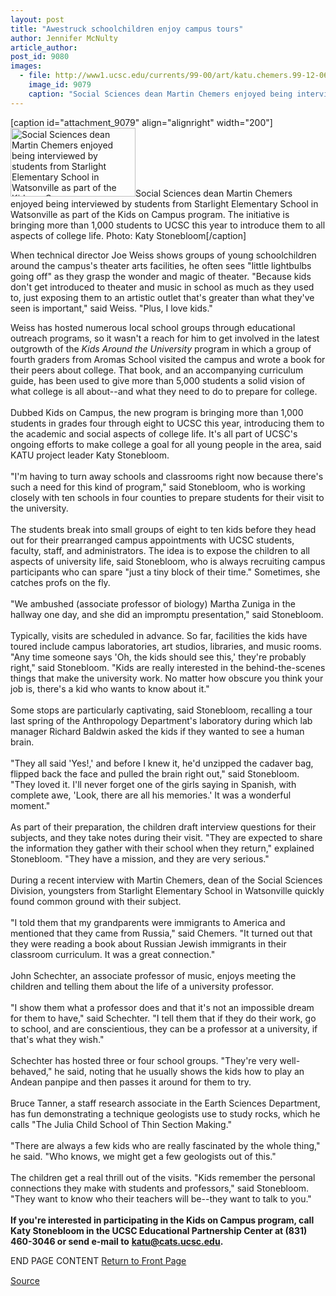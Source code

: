 ```yaml
---
layout: post
title: "Awestruck schoolchildren enjoy campus tours"
author: Jennifer McNulty
article_author: 
post_id: 9080
images:
  - file: http://www1.ucsc.edu/currents/99-00/art/katu.chemers.99-12-06.200.jpg
    image_id: 9079
    caption: "Social Sciences dean Martin Chemers enjoyed being interviewed by students from Starlight Elementary School in Watsonville as part of the Kids on Campus program. The initiative is bringing more than 1,000 students to UCSC this year to introduce them to all aspects of college life. Photo: Katy Stonebloom"
---
```


[caption id="attachment_9079" align="alignright" width="200"]<a href="http://dev-ucsc-news.pantheonsite.io/wp-content/uploads/1999/12/katu.chemers.99-12-06.200.jpg"><img class="size-full wp-image-9079" src="http://dev-ucsc-news.pantheonsite.io/wp-content/uploads/1999/12/katu.chemers.99-12-06.200.jpg" alt="Social Sciences dean Martin Chemers enjoyed being interviewed by students from Starlight Elementary School in Watsonville as part of the Kids on Campus program. The initiative is bringing more than 1,000 students to UCSC this year to introduce them to all aspects of college life. Photo: Katy Stonebloom" width="200" height="110" /></a>Social Sciences dean Martin Chemers enjoyed being interviewed by students from Starlight Elementary School in Watsonville as part of the Kids on Campus program. The initiative is bringing more than 1,000 students to UCSC this year to introduce them to all aspects of college life. Photo: Katy Stonebloom[/caption]
<p>
  When technical director Joe Weiss shows groups of young schoolchildren around the campus's theater arts facilities, he often sees "little lightbulbs going off" as they grasp the wonder and magic of theater. "Because kids don't get introduced to theater and music in school as much as they used to, just exposing them to an artistic outlet that's greater than what they've seen is important," said Weiss. "Plus, I love kids."
</p>Weiss has hosted numerous local school groups through educational outreach programs, so it wasn't a reach for him to get involved in the latest outgrowth of the <i>Kids Around the University</i> program in which a group of fourth graders from Aromas School visited the campus and wrote a book for their peers about college. That book, and an accompanying curriculum guide, has been used to give more than 5,000 students a solid vision of what college is all about--and what they need to do to prepare for college.<br>
<br>
Dubbed Kids on Campus, the new program is bringing more than 1,000 students in grades four through eight to UCSC this year, introducing them to the academic and social aspects of college life. It's all part of UCSC's ongoing efforts to make college a goal for all young people in the area, said KATU project leader Katy Stonebloom.<br>
<br>
"I'm having to turn away schools and classrooms right now because there's such a need for this kind of program," said Stonebloom, who is working closely with ten schools in four counties to prepare students for their visit to the university.<br>
<br>
The students break into small groups of eight to ten kids before they head out for their prearranged campus appointments with UCSC students, faculty, staff, and administrators. The idea is to expose the children to all aspects of university life, said Stonebloom, who is always recruiting campus participants who can spare "just a tiny block of their time." Sometimes, she catches profs on the fly.<br>
<br>
"We ambushed (associate professor of biology) Martha Zuniga in the hallway one day, and she did an impromptu presentation," said Stonebloom.<br>
<br>
Typically, visits are scheduled in advance. So far, facilities the kids have toured include campus laboratories, art studios, libraries, and music rooms. "Any time someone says 'Oh, the kids should see this,' they're probably right," said Stonebloom. "Kids are really interested in the behind-the-scenes things that make the university work. No matter how obscure you think your job is, there's a kid who wants to know about it."<br>
<br>
Some stops are particularly captivating, said Stonebloom, recalling a tour last spring of the Anthropology Department's laboratory during which lab manager Richard Baldwin asked the kids if they wanted to see a human brain.<br>
<br>
"They all said 'Yes!,' and before I knew it, he'd unzipped the cadaver bag, flipped back the face and pulled the brain right out," said Stonebloom. "They loved it. I'll never forget one of the girls saying in Spanish, with complete awe, 'Look, there are all his memories.' It was a wonderful moment."<br>
<br>
As part of their preparation, the children draft interview questions for their subjects, and they take notes during their visit. "They are expected to share the information they gather with their school when they return," explained Stonebloom. "They have a mission, and they are very serious."<br>
<br>
During a recent interview with Martin Chemers, dean of the Social Sciences Division, youngsters from Starlight Elementary School in Watsonville quickly found common ground with their subject.<br>
<br>
"I told them that my grandparents were immigrants to America and mentioned that they came from Russia," said Chemers. "It turned out that they were reading a book about Russian Jewish immigrants in their classroom curriculum. It was a great connection."<br>
<br>
John Schechter, an associate professor of music, enjoys meeting the children and telling them about the life of a university professor.<br>
<br>
"I show them what a professor does and that it's not an impossible dream for them to have," said Schechter. "I tell them that if they do their work, go to school, and are conscientious, they can be a professor at a university, if that's what they wish."<br>
<br>
Schechter has hosted three or four school groups. "They're very well-behaved," he said, noting that he usually shows the kids how to play an Andean panpipe and then passes it around for them to try.<br>
<br>
Bruce Tanner, a staff research associate in the Earth Sciences Department, has fun demonstrating a technique geologists use to study rocks, which he calls "The Julia Child School of Thin Section Making."<br>
<br>
"There are always a few kids who are really fascinated by the whole thing," he said. "Who knows, we might get a few geologists out of this."<br>
<br>
The children get a real thrill out of the visits. "Kids remember the personal connections they make with students and professors," said Stonebloom. "They want to know who their teachers will be--they want to talk to you."<br>
<br>
<b>If you're interested in participating in the Kids on Campus program, call Katy Stonebloom in the UCSC Educational Partnership Center at (831) 460-3046 or send e-mail to</b> <a href="mailto:katu@cats.ucsc.edu"><b>katu@cats.ucsc.edu</b></a><b>.</b>
<p>
  END PAGE CONTENT <a href="../../index.html">Return to Front Page</a> <img align="bottom" alt=" " border="0" height="1" src="../../images/trans.gif" width="385">
</p>
<p><a href="http://www1.ucsc.edu/currents/99-00/12-06/katu.html" title="Permalink to katu">Source</a></p>
